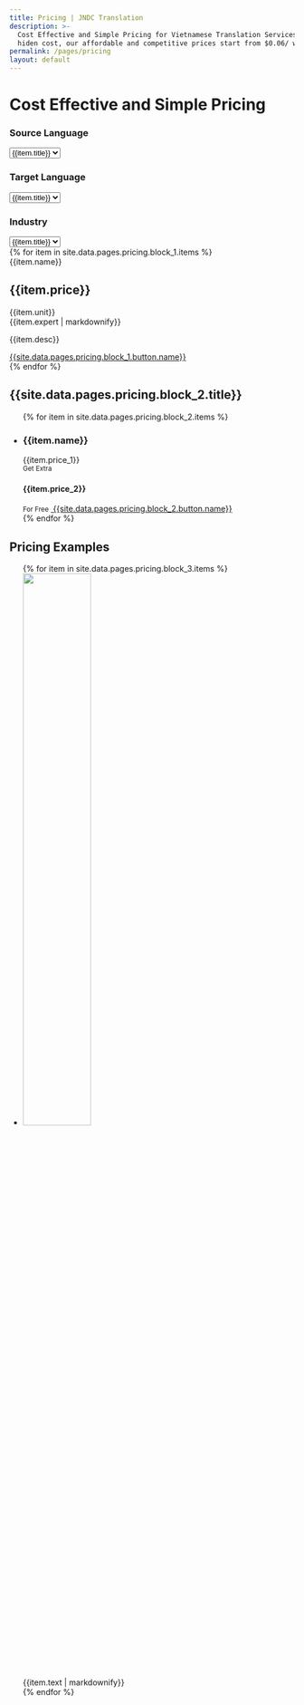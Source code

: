 ```yaml
---
title: Pricing | JNDC Translation
description: >-
  Cost Effective and Simple Pricing for Vietnamese Translation Services. No
  hiden cost, our affordable and competitive prices start from $0.06/ word.
permalink: /pages/pricing
layout: default
---
```



<link rel="stylesheet" type="text/css" href="/assets/v3/css/pricing.css">
<link rel="stylesheet" type="text/css"
    href="/assets/v3/css/bootstrap-select.min.css">
<link href="/assets/v3/css/flags-sprite.css" type="text/css"
    rel="stylesheet" />



<!-- CONTENT START -->

<div class="pricing_banner full_width_banner" style="background-image: url({{ site.data.pages.pricing.block_1.background_image }});
box-shadow:inset 0 0 0 10000px {{ site.data.pages.pricing.block_1.color_overlay }}; 
background-position: center bottom; 
background-repeat: no-repeat; 
-moz-background-size: cover;
-o-background-size: cover; 
-webkit-background-size: cover; 
background-size: cover;
{% if site.data.pages.pricing.block_1.visible == true %}
display: block; 
{% else %}
display: none;
{% endif %}">
    <div class="container">
        <div class="text_row">
            <h1 class="heading text-center">Cost Effective and Simple Pricing</h1>
        </div>
        <div class="packages_holder clearfix">
            <div class="language_block clearfix">
                <div class="col-md-4 col-sm-4 col-xs-12 language_holder text-left">
                    <h3 class="heading">Source Language</h3>
                    <div class="supported-languages-dropdown">
                        <select id="sourceLanguageId" class="selectpicker" data-live-search="true" data-width="fit">
                            {% for item in site.data.pages.pricing.block_1.sources %}
                            <option
                                data-content='<img class="flags" src="{{item.icon}}">{{item.title}}'
                                value="18">
                               {{item.title}}
                            </option>
                            {% endfor %}
                        </select>
                    </div>
                </div>
                <div class="col-md-4 col-sm-4 col-xs-12 language_holder text-left">
                    <h3 class="heading">Target Language</h3>
                    <div class="supported-languages-dropdown">
                        <select id="targetLanguageId" class="selectpicker" data-live-search="true" data-width="fit"
                            onchange="calculatePrice();">
                            {% for item in site.data.pages.pricing.block_1.targets %}
                            <option
                                data-content='<img class="flags" src="{{item.icon}}">{{item.title}}'
                                value="18">
                               {{item.title}}
                            </option>
                            {% endfor %}
                        </select>
                    </div>
                </div>
                <div class="col-md-4 col-sm-4 col-xs-12 language_holder text-left">
                    <h3 class="heading">Industry</h3>
                    <div class="supported-languages-dropdown">
                        <select id="industryId" class="selectpicker" data-live-search="true" data-width="fit"
                            onchange="calculatePrice();">
                            {% for item in site.data.pages.pricing.block_1.industries %}
                            <option
                                data-content='<img class="flags" src="{{item.icon}}">{{item.title}}'
                                value="18">
                               {{item.title}}
                            </option>
                            {% endfor %}
                        </select>
                    </div>
                </div>
            </div>
            {% for item in site.data.pages.pricing.block_1.items %}
            <div class="col-md-3 col-sm-6 col-xs-12">
                <div class="feature_pricing_box text-center">
                    <div class="plan_name text-uppercase">{{item.name}}</div>
                    <h2 class="price" id="standardPrice">{{item.price}}</h2>
                    <span class="pr_word">{{item.unit}}</span>
                    <div class="expert">
                        <div class="center-block text-center">
                            <span>{{item.expert | markdownify}}</span>
                        </div>
                    </div>
                    <p class='desc font_14 font_opensans_light'>{{item.desc}}</p>
                    <a href="{{site.data.pages.pricing.block_1.button.link}}" onclick="orderNow('standard','EP')" class="btn btn-maroon2">{{site.data.pages.pricing.block_1.button.name}}</a>
                </div>
            </div>
            {% endfor %}
            <div class="clearfix"></div>
        </div>
    </div>
</div>

<!-- CONTENT START -->
<div class="content_web our_clients_page">
    <section class="section_white_bg bundle_pricing_block" style="background-image: url({{ site.data.pages.pricing.block_2.background_image }});
    box-shadow:inset 0 0 0 10000px {{ site.data.pages.pricing.block_2.color_overlay }}; 
    background-position: center bottom; 
    background-repeat: no-repeat; 
    -moz-background-size: cover;
    -o-background-size: cover; 
    -webkit-background-size: cover; 
    background-size: cover;
    {% if site.data.pages.pricing.block_2.visible == true %}
    display: block; 
    {% else %}
    display: none;
    {% endif %}">
        <div class="container">
            <div class="text_row">
                <h2 class="border_heading heading text-center">{{site.data.pages.pricing.block_2.title}}</h2>
            </div>
            <ul class="credit_bundles text-center">
                 {% for item in site.data.pages.pricing.block_2.items %}
                <li>
                    <div class='offer_rate'>
                        <h3 class="service_name">{{item.name}}</h3>
                        <div class="price">{{item.price_1}}</div>
                    </div>
                    <small class="small_text">Get Extra</small>
                    <h4 class="get_extra">{{item.price_2}}</h4>
                    <small class="small_text">For Free</small>
                    <a href="{{site.data.pages.pricing.block_2.button.link}}" class="you_choose text-uppercase">
                        <span class="triangle">&nbsp;</span>{{site.data.pages.pricing.block_2.button.name}}
                    </a>
                </li>
                {% endfor %}
            </ul>
        </div>
    </section>
    <section class="section_grey_bg service_pricing_block" style="background-image: url({{ site.data.pages.pricing.block_3.background_image }});
    box-shadow:inset 0 0 0 10000px {{ site.data.pages.pricing.block_3.color_overlay }}; 
    background-position: center bottom; 
    background-repeat: no-repeat; 
    -moz-background-size: cover;
    -o-background-size: cover; 
    -webkit-background-size: cover; 
    background-size: cover;
    {% if site.data.pages.pricing.block_3.visible == true %}
    display: block; 
    {% else %}
    display: none;
    {% endif %}">
        <div class="container">
            <div class="text_row">
                <h2 class="border_heading heading text-center">Pricing Examples</h2>
            </div>
            <ul class="service_pricing_ul">
                {% for item in site.data.pages.pricing.block_3.items %}
                <li class="text-center">
                    <div class="servimgce_imgcon app">
                        <img src="{{item.icon}}" style="width: 50%">
                    </div>
                    <div>{{item.text | markdownify}}</div>
                </li>
                {% endfor %}
            </ul>
        </div>
    </section>
</div>
<!-- CONTENT END -->




<script src='/assets/v3/js/bootstrap-select.min.js'></script>

